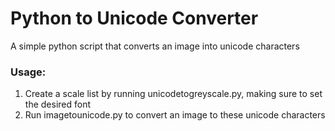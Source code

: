 # Python to Unicode Converter

A simple python script that converts an image into unicode characters

### Usage:
1. Create a scale list by running unicodetogreyscale.py, making sure to set the desired font
2. Run imagetounicode.py to convert an image to these unicode characters